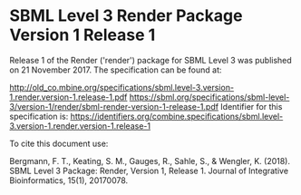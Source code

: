 # SBML Level 3 Render Package Version 1 Release 1
Release 1 of the Render ('render') package for SBML Level 3 was published on 21 November 2017. The specification can be found at:

http://old_co.mbine.org/specifications/sbml.level-3.version-1.render.version-1.release-1.pdf
https://sbml.org/specifications/sbml-level-3/version-1/render/sbml-render-version-1-release-1.pdf
Identifier for this specification is: https://identifiers.org/combine.specifications/sbml.level-3.version-1.render.version-1.release-1

To cite this document use:

Bergmann, F. T., Keating, S. M., Gauges, R., Sahle, S., & Wengler, K. (2018). SBML Level 3 Package: Render, Version 1, Release 1. Journal of Integrative Bioinformatics, 15(1), 20170078.